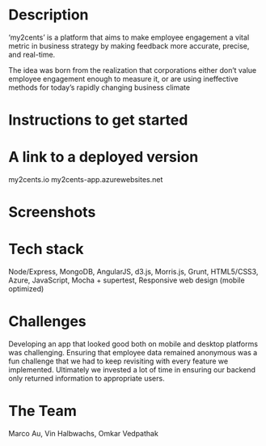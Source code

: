 Description
============

‘my2cents’ is a platform that aims to make employee engagement a vital metric in business strategy by making feedback more accurate, precise, and real-time.

The idea was born from the realization that corporations either don’t value employee engagement enough to measure it, or are using ineffective methods for today’s rapidly changing business climate


Instructions to get started
==============================



A link to a deployed version
==============================

my2cents.io
my2cents-app.azurewebsites.net

Screenshots
==================



Tech stack
============

Node/Express, MongoDB, AngularJS, d3.js, Morris.js, Grunt, HTML5/CSS3, Azure, JavaScript, Mocha + supertest, Responsive web design (mobile optimized)


Challenges
==================

Developing an app that looked good both on mobile and desktop platforms was challenging. Ensuring that employee data remained anonymous was a fun challenge that we had to keep revisiting with every feature we implemented. Ultimately we invested a lot of time in ensuring our backend only returned information to appropriate users. 

The Team
==================

Marco Au, Vin Halbwachs, Omkar Vedpathak 
